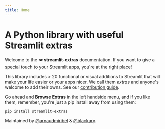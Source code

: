 ```yaml
---
title: Home
---
```

# A Python library with useful Streamlit extras

Welcome to the **🪢 streamlit-extras** documentation. If you want to give a special touch to your Streamlit apps, you're at the right place!

This library includes > 20 functional or visual additions to Streamlit that will make your life easier or your apps nicer. We call them _extras_ and anyone's welcome to add their owns. See our [contribution guide](contributions.md).

Go ahead and **Browse Extras** in the left handside menu, and if you like them, remember, you're just a pip install away from using them:

``` py
pip install streamlit-extras
```

Maintained by [@arnaudmiribel](https://twitter.com/arnaudmiribel) & [@blackary](https://twitter.com/blackaryz).